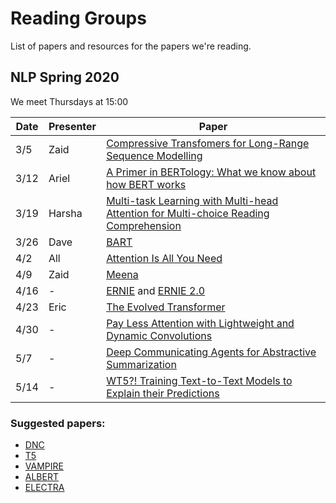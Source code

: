 # Reading Groups

List of papers and resources for the papers we're reading.

## NLP Spring 2020

We meet Thursdays at 15:00

| Date | Presenter | Paper | 
| ---- | --------- | ----- | 
| 3/5  | Zaid | [Compressive Transfomers for Long-Range Sequence Modelling](https://arxiv.org/abs/1911.05507) 
| 3/12 | Ariel |  [A Primer in BERTology: What we know about how BERT works](https://arxiv.org/pdf/2002.12327.pdf) | |
| 3/19 | Harsha |  [Multi-task Learning with Multi-head Attention for Multi-choice Reading Comprehension](https://arxiv.org/pdf/2003.04992.pdf) | |
| 3/26| Dave | [BART](https://arxiv.org/pdf/1910.13461.pdf) | |
| 4/2 | All | [Attention Is All You Need](https://papers.nips.cc/paper/7181-attention-is-all-you-need.pdf) | |
| 4/9 | Zaid | [Meena](https://arxiv.org/abs/2001.09977)
| 4/16 | - | [ERNIE](https://arxiv.org/pdf/1905.07129.pdf) and [ERNIE 2.0](https://arxiv.org/pdf/1907.12412.pdf)
| 4/23 | Eric | [The Evolved Transformer](https://arxiv.org/pdf/1901.11117.pdf)
| 4/30 | - | [Pay Less Attention with Lightweight and Dynamic Convolutions](https://openreview.net/pdf?id=SkVhlh09tX)
| 5/7  | - | [Deep Communicating Agents for Abstractive Summarization](https://www.aclweb.org/anthology/N18-1150.pdf)
| 5/14 | - | [WT5?! Training Text-to-Text Models to Explain their Predictions](https://arxiv.org/pdf/2004.14546.pdf)

### Suggested papers:
- [DNC](https://www.nature.com/articles/nature20101)
- [T5](https://arxiv.org/pdf/1910.10683.pdf)
- [VAMPIRE](https://arxiv.org/pdf/1906.02242.pdf)
- [ALBERT](https://arxiv.org/pdf/1909.11942.pdf)
- [ELECTRA](https://openreview.net/pdf?id=r1xMH1BtvB)
